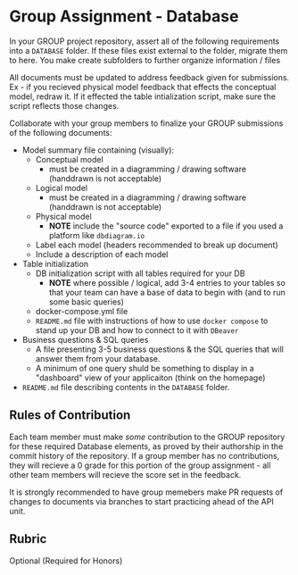 # Group Assignment - Database

In your GROUP project repository, assert all of the following requirements into a `DATABASE` folder. If these files exist external to the folder, migrate them to here.  You make create subfolders to further organize information / files

All documents must be updated to address feedback given for submissions. Ex - if you recieved physical model feedback that effects the conceptual model, redraw it.  If it effected the table intialization script, make sure the script reflects those changes.

Collaborate with your group members to finalize your GROUP submissions of the following documents:

- Model summary file containing (visually):
    - Conceptual model
        - must be created in a diagramming / drawing software (handdrawn is not acceptable)
    - Logical model
        - must be created in a diagramming / drawing software (handdrawn is not acceptable)
    - Physical model
        - **NOTE** include the "source code" exported to a file if you used a platform like `dbdiagram.io`
    - Label each model (headers recommended to break up document)
    - Include a description of each model
- Table initialization
    - DB initialization script with all tables required for your DB
        - **NOTE** where possible / logical, add 3-4 entries to your tables so that your team can have a base of data to begin with (and to run some basic queries)
    - docker-compose.yml file
    - `README.md` file with instructions of how to use `docker compose` to stand up your DB and how to connect to it with `DBeaver`
- Business questions & SQL queries
    - A file presenting 3-5 business questions & the SQL queries that will answer them from your database.
    - A minimum of one query shuld be something to display in a "dashboard" view of your applicaiton (think on the homepage)
- `README.md` file describing contents in the `DATABASE` folder.

## Rules of Contribution

Each team member must make *some* contribution to the GROUP repository for these required Database elements, as proved by their authorship in the commit history of the repository.  If a group member has no contributions, they will recieve a 0 grade for this portion of the group assignment - all other team members will recieve the score set in the feedback.

It is strongly recommended to have group memebers make PR requests of changes to documents via branches to start practicing ahead of the API unit.

## Rubric


Optional (Required for Honors)

